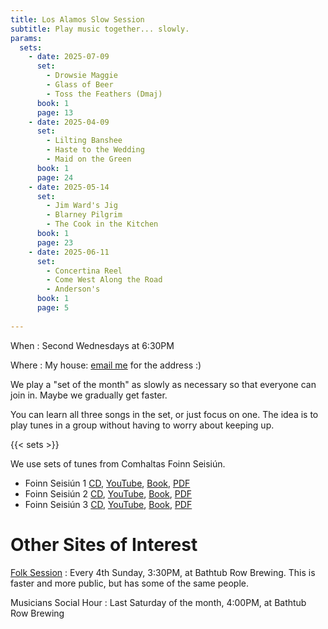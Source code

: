 ```yaml
---
title: Los Alamos Slow Session
subtitle: Play music together... slowly.
params:
  sets:
    - date: 2025-07-09
      set:
        - Drowsie Maggie
        - Glass of Beer
        - Toss the Feathers (Dmaj)
      book: 1
      page: 13
    - date: 2025-04-09
      set:
        - Lilting Banshee
        - Haste to the Wedding
        - Maid on the Green
      book: 1
      page: 24
    - date: 2025-05-14
      set:
        - Jim Ward's Jig
        - Blarney Pilgrim
        - The Cook in the Kitchen
      book: 1
      page: 23
    - date: 2025-06-11
      set:
        - Concertina Reel
        - Come West Along the Road
        - Anderson's
      book: 1
      page: 5
    
---
```


When
: Second Wednesdays at 6:30PM

Where
: My house: [email me](mailto:neale@woozle.org) for the address :)

We play a "set of the month"
as slowly as necessary so that everyone can join in.
Maybe we gradually get faster.

You can learn all three songs in the set, or just focus on one.
The idea is to play tunes in a group
without having to worry about keeping up.

{{< sets >}}

We use sets of tunes from Comhaltas Foinn Seisiún. 

* Foinn Seisiún 1
  [CD](https://comhaltas.ie/product/foinn-seisiun-cd-1/),
  [YouTube](https://music.youtube.com/playlist?list=OLAK5uy_l0Bffsoz3MCM4YJvyNzMEb-idyovS-j2Y),
  [Book](https://comhaltas.ie/product/foinn-seisiun-book-1/),
  [PDF](Foinn-Seisiún-Book1.pdf)
* Foinn Seisiún 2
  [CD](https://comhaltas.ie/product/foinn-seisiun-cd-2/),
  [YouTube](https://music.youtube.com/playlist?list=OLAK5uy_ntNf-YpM11W_9XJDdISjyoZwDHjLUxkHU),
  [Book](https://comhaltas.ie/product/foinn-seisiun-book-2/),
  [PDF](Foinn-Seisiún-Book2.pdf)
* Foinn Seisiún 3
  [CD](https://comhaltas.ie/product/foinn-seisiun-cd-3/),
  [YouTube](https://music.youtube.com/playlist?list=OLAK5uy_knvXW8L5Cz1kDS6foz-WSWosPeP0YBPfY),
  [Book](https://comhaltas.ie/product/foinn-seisiun-book-3/),
  [PDF](Foinn-Seisiún-Book3.pdf)


Other Sites of Interest
===================

[Folk Session](https://lanmfolksession.neocities.org/)
: Every 4th Sunday, 3:30PM, at Bathtub Row Brewing.
  This is faster and more public, but has some of the same people.

Musicians Social Hour 
: Last Saturday of the month, 4:00PM, at Bathtub Row Brewing
